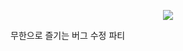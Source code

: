 <p align=center>
  <image src='https://github.com/user-attachments/assets/b5beb68d-b94a-421f-aba6-6faa05b77e85'>  
</p>
무한으로 즐기는 버그 수정 파티
